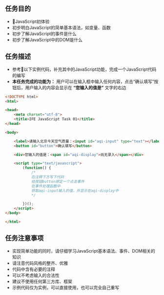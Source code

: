 <link rel="stylesheet" type="" href="https://dn-maxiang.qbox.me/res-min/themes/marxico.css?1493307398967">

## 任务目的

- JavaScript初体验
- 初步明白JavaScript的简单基本语法，如变量、函数
- 初步了解JavaScript的事件是什么
- 初步了解JavaScript中的DOM是什么

## 任务描述

- 参考以下实例代码，补充其中的JavaScript功能，完成一个JavaScript代码的编写
- **本任务完成的功能为：** 用户可以在输入框中输入任何内容，点击“确认填写”按钮后，用户输入的内容会显示在 **“您输入的值是”** 文字的右边 

```html
<!DOCTYPE html>
<html>

<head>
    <meta charset="utf-8">
    <title>IFE JavaScript Task 01</title>
</head>

<body>

    <label>请输入北京今天空气质量：<input id="aqi-input" type="text"></label>
    <button id="button">确认填写</button>

    <div>您输入的值是：<span id="aqi-display">尚无录入</span></div>

    <script type="text/javascript">
        (function() {
            /*    
            在注释下方写下代码
            给按钮button绑定一个点击事件
            在事件处理函数中
            获取aqi-input输入的值，并显示在aqi-display中
            */

        })();
    </script>
</body>

</html>
```

## 任务注意事项

- 实现简单功能的同时，请仔细学习JavaScript基本语法、事件、DOM相关的知识
- 请注意代码风格的整齐、优雅
- 代码中含有必要的注释
- 可以不考虑输入的合法性
- 建议不使用任何第三方库、框架
- 示例代码仅为实例，可以直接使用，也可以完全自己重写